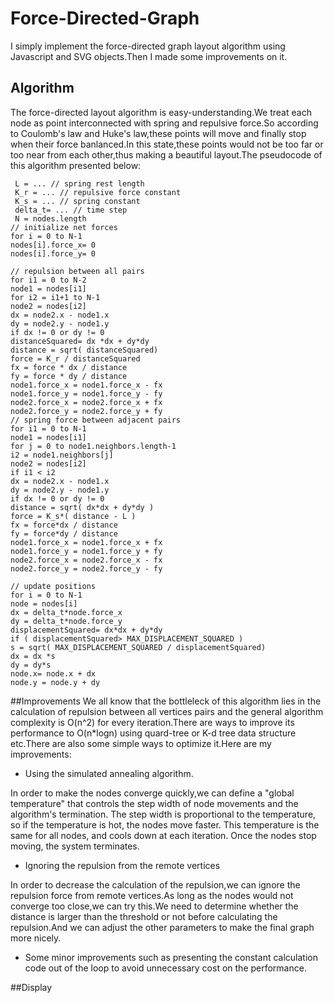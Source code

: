 # Force-Directed-Graph

I simply implement the force-directed graph layout algorithm using Javascript and SVG objects.Then I made some improvements on it.

## Algorithm 

The force-directed layout algorithm is easy-understanding.We treat each node as point interconnected with spring and repulsive force.So according to Coulomb's law and Huke's law,these points will move and finally stop when their force banlanced.In this state,these points would not be too far or too near from each other,thus making a beautiful layout.The pseudocode of this algorithm presented below:

     L = ... // spring rest length
	 K_r = ... // repulsive force constant
	 K_s = ... // spring constant
	 delta_t= ... // time step
	 N = nodes.length
 	// initialize net forces
 	for i = 0 to N-1
 	nodes[i].force_x= 0
 	nodes[i].force_y= 0

 	// repulsion between all pairs
 	for i1 = 0 to N-2
 	node1 = nodes[i1]
  	for i2 = i1+1 to N-1
  	node2 = nodes[i2]
 	dx = node2.x - node1.x
 	dy = node2.y - node1.y
 	if dx != 0 or dy != 0
  	distanceSquared= dx *dx + dy*dy
  	distance = sqrt( distanceSquared)
  	force = K_r / distanceSquared
 	fx = force * dx / distance
  	fy = force * dy / distance
  	node1.force_x = node1.force_x - fx
  	node1.force_y = node1.force_y - fy
  	node2.force_x = node2.force_x + fx
  	node2.force_y = node2.force_y + fy
 	// spring force between adjacent pairs
 	for i1 = 0 to N-1
  	node1 = nodes[i1]
  	for j = 0 to node1.neighbors.length-1
 	i2 = node1.neighbors[j]
 	node2 = nodes[i2]
  	if i1 < i2
  	dx = node2.x - node1.x
  	dy = node2.y - node1.y
  	if dx != 0 or dy != 0
  	distance = sqrt( dx*dx + dy*dy )
 	force = K_s*( distance - L )
  	fx = force*dx / distance
 	fy = force*dy / distance
  	node1.force_x = node1.force_x + fx
  	node1.force_y = node1.force_y + fy
  	node2.force_x = node2.force_x - fx
  	node2.force_y = node2.force_y - fy

 	// update positions
 	for i = 0 to N-1
  	node = nodes[i]
 	dx = delta_t*node.force_x
  	dy = delta_t*node.force_y
  	displacementSquared= dx*dx + dy*dy
  	if ( displacementSquared> MAX_DISPLACEMENT_SQUARED )
  	s = sqrt( MAX_DISPLACEMENT_SQUARED / displacementSquared)
  	dx = dx *s
  	dy = dy*s
  	node.x= node.x + dx
  	node.y = node.y + dy

##Improvements
We all know that the bottleleck of this algorithm lies in the calculation of repulsion between all vertices pairs and the general algorithm complexity is O(n^2) for every iteration.There are ways to improve its performance to O(n*logn) using quard-tree or K-d tree data structure etc.There are also some simple ways to optimize it.Here are my improvements:

- Using the simulated annealing algorithm.

In order to make the nodes converge quickly,we can define a "global temperature"
that controls the step width of node movements and the algorithm's termination. The step width is proportional to the temperature, so if the temperature is hot, the nodes move faster. This temperature is the same for all nodes, and cools down at each iteration. Once the nodes stop moving, the system terminates.

- Ignoring the repulsion from the remote vertices

In order to decrease the calculation of the repulsion,we can ignore the repulsion force from remote vertices.As long as the nodes would not converge too close,we can try this.We need to determine whether the distance is larger than the threshold or not before calculating the repulsion.And we can adjust the other parameters to make the final graph more nicely.

- Some minor improvements such as presenting the constant calculation code out of the loop to avoid unnecessary cost on the performance.


##Display

